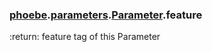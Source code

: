 ### [phoebe](phoebe.md).[parameters](phoebe.parameters.md).[Parameter](phoebe.parameters.Parameter.md).feature



:return: feature tag of this Parameter

